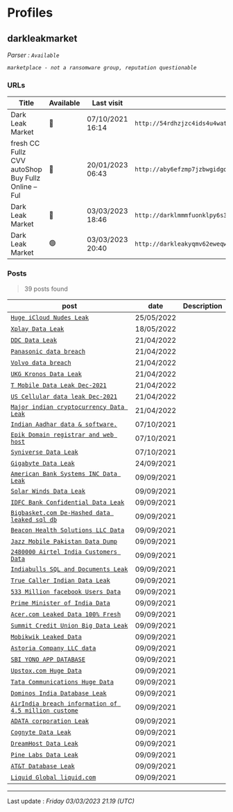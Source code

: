 # Profiles

## **darkleakmarket**


_Parser : `Available`_

_`marketplace - not a ransomware group, reputation questionable`_

### URLs
| Title | Available | Last visit | fqdn | Screenshot 
|---|---|---|---|---|
| Dark Leak Market | 🔴 | 07/10/2021 16:14 | `http://54rdhzjzc4ids4u4wata4zr4ywfon5wpz2ml4q3avelgadpvmdal2vqd.onion` | ❌ | 
| fresh CC Fullz CVV autoShop Buy Fullz Online – Ful | 🔴 | 20/01/2023 06:43 | `http://aby6efzmp7jzbwgidgqc6ghxi2vwpo6d7eaood5xuoxutrfofsmzcjqd.onion` | <a href="https://www.ransomware.live/screenshots/aby6efzmp7jzbwgidgqc6ghxi2vwpo6d7eaood5xuoxutrfofsmzcjqd-onion.png" target=_blank>📸</a> | 
| Dark Leak Market | 🔴 | 03/03/2023 18:46 | `http://darklmmmfuonklpy6s3tmvk5mrcdi7iapaw6eka45esmoryiiuug6aid.onion` | <a href="https://www.ransomware.live/screenshots/darklmmmfuonklpy6s3tmvk5mrcdi7iapaw6eka45esmoryiiuug6aid-onion.png" target=_blank>📸</a> | 
| Dark Leak Market | 🟢 | 03/03/2023 20:40 | `http://darkleakyqmv62eweqwy4dnhaijg4m4dkburo73pzuqfdumcntqdokyd.onion` | <a href="https://www.ransomware.live/screenshots/darkleakyqmv62eweqwy4dnhaijg4m4dkburo73pzuqfdumcntqdokyd-onion.png" target=_blank>📸</a> | 

### Posts

> 39 posts found

| post | date | Description
|---|---|---|
| [`Huge iCloud Nudes Leak`](https://google.com/search?q=Huge+iCloud+Nudes+Leak) | 25/05/2022 |   |
| [`Xplay Data Leak`](https://google.com/search?q=Xplay+Data+Leak) | 18/05/2022 |   |
| [`DDC Data Leak`](https://google.com/search?q=DDC+Data+Leak) | 21/04/2022 |   |
| [`Panasonic data breach`](https://google.com/search?q=Panasonic+data+breach) | 21/04/2022 |   |
| [`Volvo data breach`](https://google.com/search?q=Volvo+data+breach) | 21/04/2022 |   |
| [`UKG Kronos Data Leak`](https://google.com/search?q=UKG+Kronos+Data+Leak) | 21/04/2022 |   |
| [`T Mobile Data Leak Dec-2021`](https://google.com/search?q=T+Mobile+Data+Leak+Dec-2021) | 21/04/2022 |   |
| [`US Cellular data leak Dec-2021`](https://google.com/search?q=US+Cellular+data+leak+Dec-2021) | 21/04/2022 |   |
| [`Major indian cryptocurrency Data Leak`](https://google.com/search?q=Major+indian+cryptocurrency+Data+Leak) | 21/04/2022 |   |
| [`Indian Aadhar data & software.`](https://google.com/search?q=Indian+Aadhar+data+%26+software.) | 07/10/2021 |   |
| [`Epik Domain registrar and web host`](https://google.com/search?q=Epik+Domain+registrar+and+web+host) | 07/10/2021 |   |
| [`Syniverse Data Leak`](https://google.com/search?q=Syniverse+Data+Leak) | 07/10/2021 |   |
| [`Gigabyte Data Leak`](https://google.com/search?q=Gigabyte+Data+Leak) | 24/09/2021 |   |
| [`American Bank Systems INC Data Leak`](https://google.com/search?q=American+Bank+Systems+INC+Data+Leak) | 09/09/2021 |   |
| [`Solar Winds Data Leak`](https://google.com/search?q=Solar+Winds+Data+Leak) | 09/09/2021 |   |
| [`IDFC Bank Confidential Data Leak`](https://google.com/search?q=IDFC+Bank+Confidential+Data+Leak) | 09/09/2021 |   |
| [`Bigbasket.com De-Hashed data leaked sql db`](https://google.com/search?q=Bigbasket.com+De-Hashed+data+leaked+sql+db) | 09/09/2021 |   |
| [`Beacon Health Solutions LLC Data`](https://google.com/search?q=Beacon+Health+Solutions+LLC+Data) | 09/09/2021 |   |
| [`Jazz Mobile Pakistan Data Dump`](https://google.com/search?q=Jazz+Mobile+Pakistan+Data+Dump) | 09/09/2021 |   |
| [`2480000 Airtel India Customers Data`](https://google.com/search?q=2480000+Airtel+India+Customers+Data) | 09/09/2021 |   |
| [`Indiabulls SQL and Documents Leak`](https://google.com/search?q=Indiabulls+SQL+and+Documents+Leak) | 09/09/2021 |   |
| [`True Caller Indian Data Leak`](https://google.com/search?q=True+Caller+Indian+Data+Leak) | 09/09/2021 |   |
| [`533 Million facebook Users Data`](https://google.com/search?q=533+Million+facebook+Users+Data) | 09/09/2021 |   |
| [`Prime Minister of India Data`](https://google.com/search?q=Prime+Minister+of+India+Data) | 09/09/2021 |   |
| [`Acer.com Leaked Data 100% Fresh`](https://google.com/search?q=Acer.com+Leaked+Data+100%25+Fresh) | 09/09/2021 |   |
| [`Summit Credit Union Big Data Leak`](https://google.com/search?q=Summit+Credit+Union+Big+Data+Leak) | 09/09/2021 |   |
| [`Mobikwik Leaked Data`](https://google.com/search?q=Mobikwik+Leaked+Data) | 09/09/2021 |   |
| [`Astoria Company LLC data`](https://google.com/search?q=Astoria+Company+LLC+data) | 09/09/2021 |   |
| [`SBI YONO APP DATABASE`](https://google.com/search?q=SBI+YONO+APP+DATABASE) | 09/09/2021 |   |
| [`Upstox.com Huge Data`](https://google.com/search?q=Upstox.com+Huge+Data) | 09/09/2021 |   |
| [`Tata Communications Huge Data`](https://google.com/search?q=Tata+Communications+Huge+Data) | 09/09/2021 |   |
| [`Dominos India Database Leak`](https://google.com/search?q=Dominos+India+Database+Leak) | 09/09/2021 |   |
| [`AirIndia breach information of 4.5 million custome`](https://google.com/search?q=AirIndia+breach+information+of+4.5+million+custome) | 09/09/2021 |   |
| [`ADATA corporation Leak`](https://google.com/search?q=ADATA+corporation+Leak) | 09/09/2021 |   |
| [`Cognyte Data Leak`](https://google.com/search?q=Cognyte+Data+Leak) | 09/09/2021 |   |
| [`DreamHost Data Leak`](https://google.com/search?q=DreamHost+Data+Leak) | 09/09/2021 |   |
| [`Pine Labs Data Leak`](https://google.com/search?q=Pine+Labs+Data+Leak) | 09/09/2021 |   |
| [`AT&T Database Leak`](https://google.com/search?q=AT%26T+Database+Leak) | 09/09/2021 |   |
| [`Liquid Global liquid.com`](https://google.com/search?q=Liquid+Global+liquid.com) | 09/09/2021 |   |

 --- 


Last update : _Friday 03/03/2023 21.19 (UTC)_
